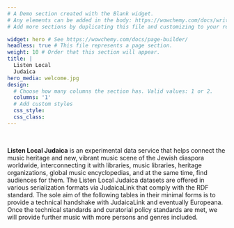 ```yaml
---
# A Demo section created with the Blank widget.
# Any elements can be added in the body: https://wowchemy.com/docs/writing-markdown-latex/
# Add more sections by duplicating this file and customizing to your requirements.

widget: hero # See https://wowchemy.com/docs/page-builder/
headless: true # This file represents a page section.
weight: 10 # Order that this section will appear.
title: |
  Listen Local  
  Judaica
hero_media: welcome.jpg
design:
  # Choose how many columns the section has. Valid values: 1 or 2.
  columns: '1'
  # Add custom styles
  css_style:
  css_class:
---
```


<br>

**Listen Local Judaica** is an experimental data service that helps connect the music heritage and new, vibrant music scene of the Jewish diaspora worldwide, interconnecting it with libraries, music libraries, heritage organizations, global music encyclopedias, and at the same time, find audiences for them.  The Listen Local Judaica datasets are offered in various serialization formats via JudaicaLink that comply with the RDF standard. The sole aim of the following tables in their minimal forms is to provide a technical handshake with JudaicaLink and eventually Europeana. Once the technical standards and curatorial policy standards are met, we will provide further music with more persons and genres included. 
